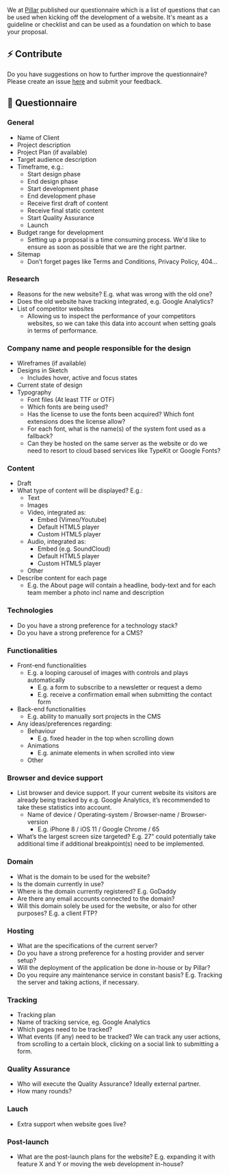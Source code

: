 We at [Pillar](http://www.pillarstudio.com) published our questionnaire which is a list of questions that can be used when kicking off the  development of a website. It's meant as a guideline or checklist and can be used as a foundation on which to base your proposal.

## ⚡️ Contribute
Do you have suggestions on how to further improve the questionnaire? Please create an issue [here](web-development-questionnaire) and submit your feedback.

## 🔖 Questionnaire

### General
- Name of Client
- Project description
- Project Plan (if available)
- Target audience description
- Timeframe, e.g.:
  - Start design phase
  - End design phase
  - Start development phase
  - End development phase
  - Receive first draft of content
  - Receive final static content
  - Start Quality Assurance
  - Launch
- Budget range for development
  - Setting up a proposal is a time consuming process. We'd like to ensure as soon as possible that we are the right partner.
- Sitemap
  - Don’t forget pages like Terms and Conditions, Privacy Policy, 404…


### Research
- Reasons for the new website? E.g. what was wrong with the old one?
- Does the old website have tracking integrated, e.g. Google Analytics?
- List of competitor websites
  - Allowing us to inspect the performance of your competitors websites, so we can take this data into account when setting goals in terms of performance.


### Company name and people responsible for the design
- Wireframes (if available)
- Designs in Sketch
  - Includes hover, active and focus states
- Current state of design
- Typography
  - Font files (At least TTF or OTF)
  - Which fonts are being used?
  - Has the license to use the fonts been acquired? Which font extensions does the license allow?
  - For each font, what is the name(s) of the system font used as a fallback?
  - Can they be hosted on the same server as the website or do we need to resort to cloud based services like TypeKit or Google Fonts?
  
  
### Content
- Draft
- What type of content will be displayed? E.g.:
  - Text
  - Images
  - Video, integrated as:
    - Embed (Vimeo/Youtube)
    - Default HTML5 player
    - Custom HTML5 player
  - Audio, integrated as:
    - Embed (e.g. SoundCloud)
    - Default HTML5 player
    - Custom HTML5 player
  - Other
- Describe content for each page
  - E.g. the About page will contain a headline, body-text and for each team member a photo incl name and description


### Technologies
- Do you have a strong preference for a technology stack?
- Do you have a strong preference for a CMS?


### Functionalities
- Front-end functionalities
  - E.g. a looping carousel of images with controls and plays automatically
    - E.g. a form to subscribe to a newsletter or request a demo
    - E.g. receive a confirmation email when submitting the contact form
- Back-end functionalities
  - E.g. ability to manually sort projects in the CMS
- Any ideas/preferences regarding:
  - Behaviour
    - E.g. fixed header in the top when scrolling down
  - Animations
    - E.g. animate elements in when scrolled into view
  - Other


### Browser and device support
- List browser and device support. If your current website its visitors are already being tracked by e.g. Google Analytics, it’s recommended to take these statistics into account.
  - Name of device / Operating-system / Browser-name / Browser-version
    - E.g. iPhone 8 / iOS 11 / Google Chrome / 65
- What’s the largest screen size targeted? E.g. 27” could potentially take additional time if additional breakpoint(s) need to be implemented.


### Domain
- What is the domain to be used for the website?
- Is the domain currently in use?
- Where is the domain currently registered? E.g. GoDaddy
- Are there any email accounts connected to the domain?
- Will this domain solely be used for the website, or also for other purposes? E.g. a client FTP?


### Hosting
- What are the specifications of the current server?
- Do you have a strong preference for a hosting provider and server setup?
- Will the deployment of the application be done in-house or by Pillar?
- Do you require any maintenance service in constant basis? E.g. Tracking the server and taking actions, if necessary.


### Tracking
- Tracking plan
- Name of tracking service, eg. Google Analytics
- Which pages need to be tracked?
- What events (if any) need to be tracked? We can track any user actions, from scrolling to a certain block, clicking on a social link to submitting a form.


### Quality Assurance
- Who will execute the Quality Assurance? Ideally external partner.
- How many rounds?


### Lauch
- Extra support when website goes live?


### Post-launch
- What are the post-launch plans for the website? E.g. expanding it with feature X and Y or moving the web development in-house?
